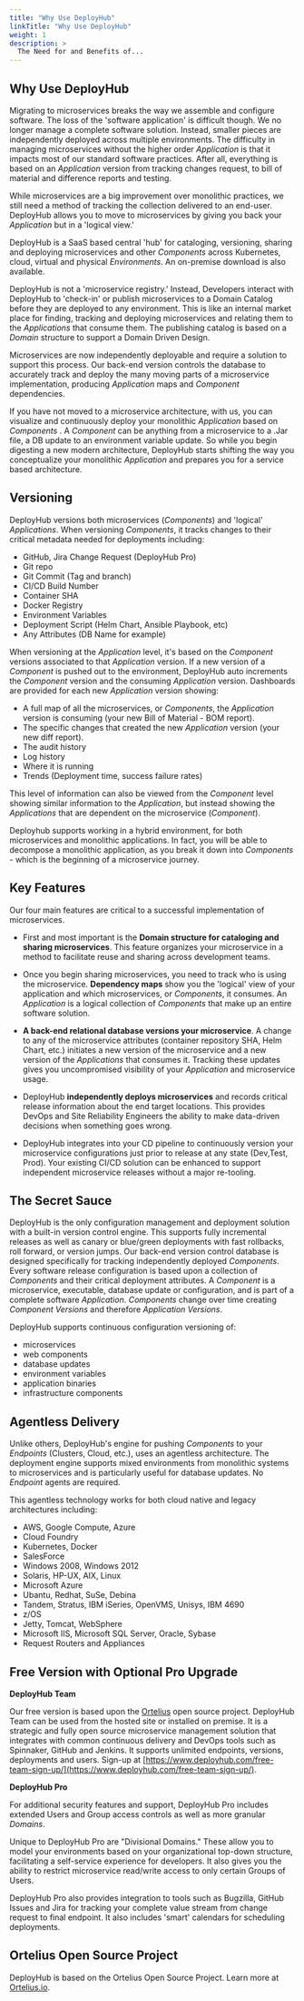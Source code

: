```yaml
---
title: "Why Use DeployHub"
linkTitle: "Why Use DeployHub"
weight: 1
description: >
  The Need for and Benefits of...
---
```


## Why Use DeployHub

Migrating to microservices breaks the way we assemble and configure software.  The loss of the 'software application' is difficult though. We no longer manage a complete software solution. Instead, smaller pieces are independently deployed across multiple environments. The difficulty in managing microservices without the higher order _Application_ is that it impacts most of our standard software practices.  After all, everything is based on an _Application_ version from tracking changes request, to bill of material and difference reports and testing.

While microservices are a big improvement over monolithic practices, we still need a method of tracking the collection delivered to an end-user. DeployHub allows you to move to microservices by giving you back your _Application_ but in a 'logical view.'

DeployHub is a SaaS based central 'hub' for cataloging, versioning, sharing and deploying microservices and other _Components_ across Kubernetes, cloud, virtual and physical _Environments_. An on-premise download is also available.

DeployHub is not a 'microservice registry.' Instead, Developers interact with DeployHub to 'check-in' or publish microservices to a Domain Catalog before they are deployed to any environment. This is like an internal market place for finding, tracking and deploying microservices and relating them to the _Applications_ that consume them. The publishing catalog is based on a _Domain_ structure to support a Domain Driven Design.

 Microservices are now independently deployable and require a solution to support this process. Our back-end version controls the database to accurately track and deploy the many moving parts of a microservice implementation, producing _Application_ maps and _Component_ dependencies.

If you have not moved to a microservice architecture, with us, you can visualize and continuously deploy your monolithic _Application_ based on _Components_ .  A _Component_ can be anything from a microservice to a .Jar file, a DB update to an environment variable update.  So while you begin digesting a new modern architecture, DeployHub starts shifting the way you conceptualize your monolithic _Application_ and prepares you for a service based architecture.

## Versioning

DeployHub versions both microservices (_Components_) and 'logical' _Applications_.  When versioning _Components_, it tracks changes to their critical metadata needed for deployments including:

- GitHub, Jira Change Request (DeployHub Pro)
- Git repo
- Git Commit (Tag and branch)
- CI/CD Build Number
- Container SHA
- Docker Registry
- Environment Variables
- Deployment Script (Helm Chart, Ansible Playbook, etc)
- Any Attributes (DB Name for example)

When versioning at the _Application_ level, it's based on the _Component_ versions associated to that _Application_ version. If a new version of a _Component_ is pushed out to the environment, DeployHub auto increments the _Component_ version and the consuming _Application_ version.  Dashboards are provided for each new _Application_ version showing:

- A full map of all the microservices, or _Components_, the _Application_ version is consuming (your new Bill of Material - BOM report).
- The specific changes that created the new _Application_ version (your new diff report).
- The audit history
- Log history
- Where it is running
- Trends (Deployment time, success failure rates)

This level of information can also be viewed from the _Component_ level showing similar information to the _Application_, but instead showing the _Applications_ that are dependent on the microservice (_Component_).

Deployhub supports working in a hybrid environment, for both microservices and monolithic applications. In fact, you will be able to decompose a monolithic application, as you break it down into _Components_ - which is the beginning of a microservice journey.

## Key Features

Our four main features are critical to a successful implementation of microservices.

- First and most important is the **Domain structure for cataloging and sharing microservices**. This feature organizes your microservice in a method to facilitate reuse and sharing across development teams.

- Once you begin sharing microservices, you need to track who is using the microservice.  **Dependency maps** show you the 'logical' view of your application and which microservices, or _Components_, it consumes. An _Application_ is a logical collection of _Components_ that make up an entire software solution.

- **A back-end relational database versions your microservice**. A change to any of the microservice attributes (container repository SHA, Helm Chart, etc.) initiates a new version of the microservice and a new version of the _Applications_ that consumes it. Tracking these updates gives you uncompromised visibility of your _Application_ and microservice usage.  

- DeployHub **independently deploys microservices** and records critical release information about the end target locations. This provides DevOps and Site Reliability Engineers the ability to make data-driven decisions when something goes wrong.

- DeployHub integrates into your CD pipeline to continuously version your microservice configurations just prior to release at any state (Dev,Test, Prod). Your existing CI/CD solution can be enhanced to support independent microservice releases without a major re-tooling.

## The Secret Sauce

DeployHub is the only configuration management and deployment solution with a built-in version control engine. This supports fully incremental releases as well as canary or blue/green deployments with fast rollbacks, roll forward, or version jumps. Our back-end version control database is designed specifically for tracking independently deployed _Components_. Every software release configuration is based upon a collection of _Components_ and their critical deployment attributes. A _Component_ is a microservice, executable, database update or configuration, and is part of a complete software _Application_. _Components_ change over time creating _Component Versions_ and therefore _Application Versions_.

DeployHub supports continuous configuration versioning of:

- microservices
- web components
- database updates
- environment variables
- application binaries
- infrastructure components

## Agentless Delivery

  Unlike others, DeployHub's engine for pushing _Components_ to your _Endpoints_ (Clusters, Cloud, etc.), uses an agentless architecture. The deployment engine supports mixed environments from monolithic systems to microservices and is particularly useful for database updates. No _Endpoint_ agents are required.  

This agentless technology works for both cloud native and legacy architectures including:

- AWS, Google Compute, Azure
- Cloud Foundry
- Kubernetes, Docker
- SalesForce
- Windows 2008, Windows 2012
- Solaris, HP-UX, AIX, Linux
- Microsoft Azure
- Ubantu, Redhat, SuSe, Debina
- Tandem, Stratus, IBM iSeries, OpenVMS, Unisys, IBM 4690
- z/OS
- Jetty, Tomcat, WebSphere
- Microsoft IIS, Microsoft SQL Server, Oracle, Sybase
- Request Routers and Appliances

## Free Version with Optional Pro Upgrade

**DeployHub Team**

Our free version is based upon the [Ortelius](https://www.ortelius.io/) open source project. DeployHub Team can be used from the hosted site or installed on premise. It is a strategic and fully open source microservice management solution that integrates with common continuous delivery and DevOps tools such as Spinnaker, GitHub and Jenkins. It supports unlimited endpoints, versions, deployments and users. Sign-up at [https://www.deployhub.com/free-team-sign-up/](https://www.deployhub.com/free-team-sign-up/).

**DeployHub Pro**

For additional security features and support, DeployHub Pro includes extended Users and Group access controls as well as more granular _Domains_.

Unique to DeployHub Pro are "Divisional Domains." These allow you to model your environments based on your organizational top-down structure, facilitating a self-service experience for developers. It also gives you the ability to restrict microservice read/write access to only certain Groups of Users.

DeployHub Pro also provides integration to tools such as Bugzilla, GitHub Issues and Jira for tracking your complete value stream from change request to final endpoint. It also includes 'smart' calendars for scheduling deployments.

## Ortelius Open Source Project

DeployHub is based on the Ortelius Open Source Project. Learn more at [Ortelius.io](http://www.ortelius.io/).
